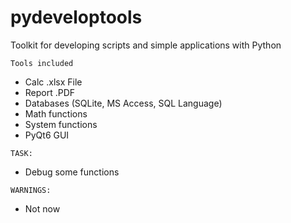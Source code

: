 # pydeveloptools
Toolkit for developing scripts and simple applications with Python


`Tools included`
- Calc .xlsx File
- Report .PDF
- Databases (SQLite, MS Access, SQL Language)
- Math functions
- System functions
- PyQt6 GUI

`TASK:`
- Debug some functions

`WARNINGS:`
- Not now
